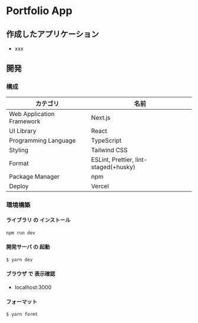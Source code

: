 # Portfolio App

## 作成したアプリケーション

- xxx

## 開発

### 構成

| カテゴリ                  | 名前                                  |
| ------------------------- | ------------------------------------- |
| Web Application Framework | Next.js                               |
| UI Library                | React                                 |
| Programming Language      | TypeScript                            |
| Styling                   | Tailwind CSS                          |
| Format                    | ESLint, Prettier, lint-staged(+husky) |
| Package Manager           | npm                                   |
| Deploy                    | Vercel                                |

### 環境構築

#### ライブラリ の インストール

```bash
npm run dev
```

#### 開発サーバ の 起動

```bash
$ yarn dev
```

#### ブラウザ で 表示確認

- localhost:3000

#### フォーマット

```bash
$ yarn formt
```
